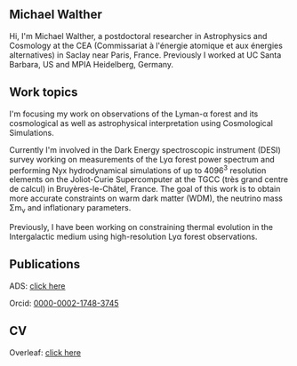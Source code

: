 ## Michael Walther

Hi, I'm  Michael Walther, a postdoctoral researcher in Astrophysics and Cosmology at the CEA (Commissariat à l'énergie atomique et aux énergies alternatives) in Saclay near Paris, France. Previously I worked at UC Santa Barbara, US and MPIA Heidelberg, Germany.

## Work topics

I'm focusing my work on observations of the Lyman-α forest and its cosmological as well as astrophysical interpretation using Cosmological Simulations.

Currently I'm involved in the Dark Energy spectroscopic instrument (DESI) survey working on measurements of the Lyα forest power spectrum and performing Nyx hydrodynamical simulations of up to 4096<sup>3</sup> resolution elements on the Joliot-Curie Supercomputer at the TGCC (très grand centre de calcul) in Bruyères-le-Châtel, France.
The goal of this work is to obtain more accurate constraints on warm dark matter (WDM), the neutrino mass Σm<sub>ν</sub> and inflationary parameters.

Previously, I have been working on constraining thermal evolution in the Intergalactic medium using high-resolution Lyα forest observations.

## Publications

ADS:  [click here](https://ui.adsabs.harvard.edu/public-libraries/cATk6FUoS-eO6bimCvCCOg)

Orcid:  [0000-0002-1748-3745](http://orcid.org/0000-0002-1748-3745)

## CV

Overleaf: [click here](https://www.overleaf.com/read/ymhcqfkjfjsx)
